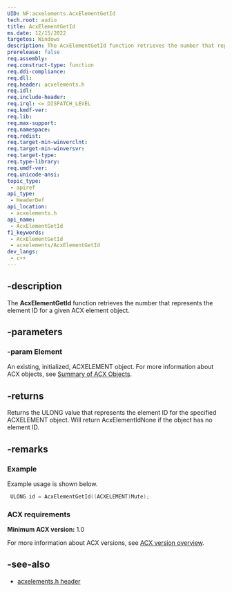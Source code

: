 ```yaml
---
UID: NF:acxelements.AcxElementGetId
tech.root: audio
title: AcxElementGetId
ms.date: 12/15/2022
targetos: Windows
description: The AcxElementGetId function retrieves the number that represents the element ID for a given ACX element object.
prerelease: false
req.assembly: 
req.construct-type: function
req.ddi-compliance: 
req.dll: 
req.header: acxelements.h
req.idl: 
req.include-header: 
req.irql: <= DISPATCH_LEVEL
req.kmdf-ver: 
req.lib: 
req.max-support: 
req.namespace: 
req.redist: 
req.target-min-winverclnt: 
req.target-min-winversvr: 
req.target-type: 
req.type-library: 
req.umdf-ver: 
req.unicode-ansi: 
topic_type:
 - apiref
api_type:
 - HeaderDef
api_location:
 - acxelements.h
api_name:
 - AcxElementGetId
f1_keywords:
 - AcxElementGetId
 - acxelements/AcxElementGetId
dev_langs:
 - c++
---
```


## -description

The **AcxElementGetId** function retrieves the number that represents the element ID for a given ACX element object.

## -parameters

### -param Element

An existing, initialized, ACXELEMENT object. For more information about ACX objects, see [Summary of ACX Objects](/windows-hardware/drivers/audio/acx-summary-of-objects).

## -returns

Returns the ULONG value that represents the element ID for the specified ACXELEMENT object. Will return AcxElementIdNone if the object has no element ID.

## -remarks

### Example

Example usage is shown below.

```cpp
 ULONG id = AcxElementGetId((ACXELEMENT)Mute);
```

### ACX requirements

**Minimum ACX version:** 1.0

For more information about ACX versions, see [ACX version overview](/windows-hardware/drivers/audio/acx-version-overview).

## -see-also

- [acxelements.h header](index.md)
